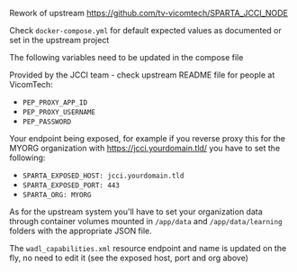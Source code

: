 Rework of upstream https://github.com/tv-vicomtech/SPARTA_JCCI_NODE


Check `docker-compose.yml` for default expected values as documented or set in
the upstream project

The following variables need to be updated in the compose file

Provided by the JCCI team - check upstream README file for people at VicomTech:

- `PEP_PROXY_APP_ID`
- `PEP_PROXY_USERNAME`
- `PEP_PASSWORD`

Your endpoint being exposed, for example if you reverse proxy this for the
MYORG organization with https://jcci.yourdomain.tld/ you have to set the
following:

- `SPARTA_EXPOSED_HOST: jcci.yourdomain.tld`
- `SPARTA_EXPOSED_PORT: 443`
- `SPARTA_ORG: MYORG`


As for the upstream system you'll have to set your organization data through
container volumes mounted in `/app/data` and `/app/data/learning` folders with
the appropriate JSON file.

The `wadl_capabilities.xml` resource endpoint and name is updated on the fly,
no need to edit it (see the exposed host, port and org above)
